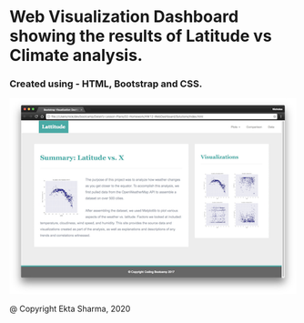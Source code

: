 # Web Visualization Dashboard showing the results of Latitude vs Climate analysis.
### Created using - HTML, Bootstrap and CSS. 

![images/landingResize.png](images/landingResize.png)

@ Copyright Ekta Sharma, 2020